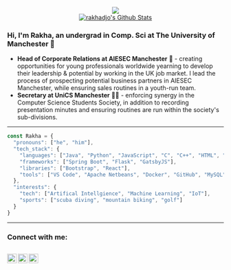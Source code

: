 <p align="center">
  <a href="https://komarev.com/ghpvc/?username=rakhadjo&color=blueviolet&style=flat"><img src="https://komarev.com/ghpvc/?username=rakhadjo&color=blueviolet&style=flat" /></a>
  <br>
    <a href="#"><img align="center" alt="rakhadjo's Github Stats" src="https://github-readme-stats.vercel.app/api?username=rakhadjo&show_icons=true&hide_border=true&theme=buefy" /></a>
</p>

### Hi, I'm Rakha, an undergrad in Comp. Sci at The University of Manchester 🤘
- **Head of Corporate Relations at AIESEC Manchester** 💼 - creating opportunities for young professionals worldwide yearning to develop their leadership & potential by working in the UK job market. I lead the process of prospecting potential business partners in AIESEC Manchester, while ensuring sales routines in a youth-run team. 
- **Secretary at UniCS Manchester** 👨‍💻 - enforcing synergy in the Computer Science Students Society, in addition to recording presentation minutes and ensuring routines are run within the society's sub-divisions. 
---
```javascript
const Rakha = {
  "pronouns": ["he", "him"],
  "tech_stack": {
    "languages": ["Java", "Python", "JavaScript", "C", "C++", "HTML", "CSS", "SQL"],
    "frameworks": ["Spring Boot", "Flask", "GatsbyJS"],
    "libraries": ["Bootstrap", "React"],
    "tools": ["VS Code", "Apache Netbeans", "Docker", "GitHub", "MySQL", "MongoDB", "Heroku"]
  },
  "interests": {
    "tech": ["Artifical Intellgience", "Machine Learning", "IoT"],
    "sports": ["scuba diving", "mountain biking", "golf"]
  }
}
```
---
### Connect with me:

[<img align="left" alt="LinkedIn" width="22px" src="https://cdn.jsdelivr.net/npm/simple-icons@v3/icons/linkedin.svg" />][linkedin]
[<img align="left" alt="Instagram" width="22px" src="https://cdn.jsdelivr.net/npm/simple-icons@v3/icons/instagram.svg" />][instagram]
[<img align="left" alt="WhatsApp" width="22px" src="https://cdn.jsdelivr.net/npm/simple-icons@v3/icons/whatsapp.svg" />][whatsapp]
<br />
---

[instagram]: https://instagram.com/rakhadjo
[linkedin]: https://linkedin.com/in/rakhadjo
[messenger]: https://m.me/rakhadjo
[facebook]: https://facebook.com/rakhadjo
[spotify]: https://open.spotify.com/user/21gebng7mayl42kqhgdbs3lsa?si=Y0N1SyUcQnSYYIudmRF3lA
[whatsapp]: https://wa.me/447871347950
[codestackr]: https://github.com/codeSTACKr/codeSTACKr/blob/master/README.md
